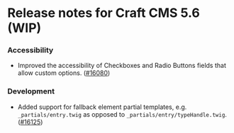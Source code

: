 # Release notes for Craft CMS 5.6 (WIP)

### Accessibility
- Improved the accessibility of Checkboxes and Radio Buttons fields that allow custom options. ([#16080](https://github.com/craftcms/cms/pull/16080))

### Development
- Added support for fallback element partial templates, e.g. `_partials/entry.twig` as opposed to `_partials/entry/typeHandle.twig`. ([#16125](https://github.com/craftcms/cms/pull/16125))
